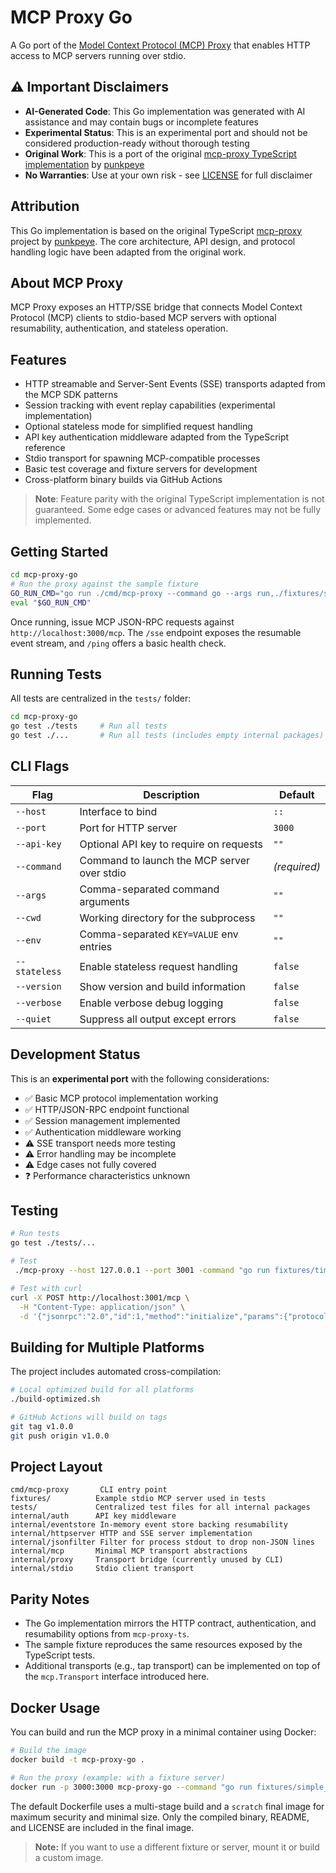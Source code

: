 # MCP Proxy Go

A Go port of the [Model Context Protocol (MCP) Proxy](https://github.com/punkpeye/mcp-proxy) that enables HTTP access to MCP servers running over stdio.

## ⚠️ Important Disclaimers

- **AI-Generated Code**: This Go implementation was generated with AI assistance and may contain bugs or incomplete features
- **Experimental Status**: This is an experimental port and should not be considered production-ready without thorough testing
- **Original Work**: This is a port of the original [mcp-proxy TypeScript implementation](https://github.com/punkpeye/mcp-proxy) by [punkpeye](https://github.com/punkpeye)
- **No Warranties**: Use at your own risk - see [LICENSE](LICENSE) for full disclaimer

## Attribution

This Go implementation is based on the original TypeScript [mcp-proxy](https://github.com/punkpeye/mcp-proxy) project by [punkpeye](https://github.com/punkpeye). The core architecture, API design, and protocol handling logic have been adapted from the original work.

## About MCP Proxy

MCP Proxy exposes an HTTP/SSE bridge that connects Model Context Protocol (MCP) clients to stdio-based MCP servers with optional resumability, authentication, and stateless operation.

## Features

- HTTP streamable and Server-Sent Events (SSE) transports adapted from the MCP SDK patterns
- Session tracking with event replay capabilities (experimental implementation)
- Optional stateless mode for simplified request handling
- API key authentication middleware adapted from the TypeScript reference
- Stdio transport for spawning MCP-compatible processes
- Basic test coverage and fixture servers for development
- Cross-platform binary builds via GitHub Actions

> **Note**: Feature parity with the original TypeScript implementation is not guaranteed. Some edge cases or advanced features may not be fully implemented.

## Getting Started

```bash
cd mcp-proxy-go
# Run the proxy against the sample fixture
GO_RUN_CMD="go run ./cmd/mcp-proxy --command go --args run,./fixtures/simple_stdio_server.go" 
eval "$GO_RUN_CMD"
```

Once running, issue MCP JSON-RPC requests against `http://localhost:3000/mcp`.
The `/sse` endpoint exposes the resumable event stream, and `/ping` offers a basic health check.

## Running Tests

All tests are centralized in the `tests/` folder:

```bash
cd mcp-proxy-go
go test ./tests     # Run all tests
go test ./...       # Run all tests (includes empty internal packages)
```

## CLI Flags

| Flag | Description | Default |
| --- | --- | --- |
| `--host` | Interface to bind | `::` |
| `--port` | Port for HTTP server | `3000` |
| `--api-key` | Optional API key to require on requests | `""` |
| `--command` | Command to launch the MCP server over stdio | _(required)_ |
| `--args` | Comma-separated command arguments | `""` |
| `--cwd` | Working directory for the subprocess | `""` |
| `--env` | Comma-separated `KEY=VALUE` env entries | `""` |
| `--stateless` | Enable stateless request handling | `false` |
| `--version` | Show version and build information | `false` |
| `--verbose` | Enable verbose debug logging | `false` |
| `--quiet` | Suppress all output except errors | `false` |

## Development Status

This is an **experimental port** with the following considerations:

- ✅ Basic MCP protocol implementation working
- ✅ HTTP/JSON-RPC endpoint functional  
- ✅ Session management implemented
- ✅ Authentication middleware working
- ⚠️  SSE transport needs more testing
- ⚠️  Error handling may be incomplete
- ⚠️  Edge cases not fully covered
- ❓ Performance characteristics unknown

## Testing

```bash
# Run tests
go test ./tests/...

# Test 
 ./mcp-proxy --host 127.0.0.1 --port 3001 -command "go run fixtures/time_server.go"

# Test with curl
curl -X POST http://localhost:3001/mcp \
  -H "Content-Type: application/json" \
  -d '{"jsonrpc":"2.0","id":1,"method":"initialize","params":{"protocolVersion":"2024-11-05","capabilities":{},"clientInfo":{"name":"test","version":"1.0.0"}}}'
```

## Building for Multiple Platforms

The project includes automated cross-compilation:

```bash
# Local optimized build for all platforms
./build-optimized.sh

# GitHub Actions will build on tags
git tag v1.0.0
git push origin v1.0.0
```

## Project Layout

```
cmd/mcp-proxy       CLI entry point
fixtures/          Example stdio MCP server used in tests
tests/             Centralized test files for all internal packages
internal/auth      API key middleware
internal/eventstore In-memory event store backing resumability
internal/httpserver HTTP and SSE server implementation
internal/jsonfilter Filter for process stdout to drop non-JSON lines
internal/mcp       Minimal MCP transport abstractions
internal/proxy     Transport bridge (currently unused by CLI)
internal/stdio     Stdio client transport
```

## Parity Notes

- The Go implementation mirrors the HTTP contract, authentication, and resumability
  options from `mcp-proxy-ts`.
- The sample fixture reproduces the same resources exposed by the TypeScript tests.
- Additional transports (e.g., tap transport) can be implemented on top of the `mcp.Transport`
  interface introduced here.

## Docker Usage

You can build and run the MCP proxy in a minimal container using Docker:

```bash
# Build the image
docker build -t mcp-proxy-go .

# Run the proxy (example: with a fixture server)
docker run -p 3000:3000 mcp-proxy-go --command "go run fixtures/simple_stdio_server.go"
```

The default Dockerfile uses a multi-stage build and a `scratch` final image for maximum security and minimal size. Only the compiled binary, README, and LICENSE are included in the final image.

> **Note:** If you want to use a different fixture or server, mount it or build a custom image.
